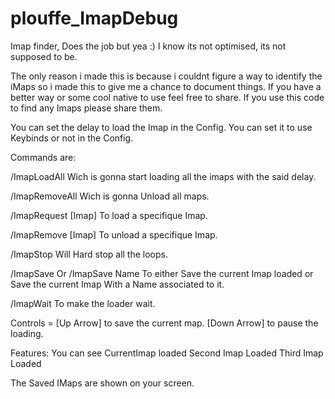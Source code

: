 # plouffe_ImapDebug
Imap finder, Does the job but yea :)
I know its not optimised, its not supposed to be.

The only reason i made this is because i couldnt figure a way to identify the iMaps so i made this to give me a chance to document things. 
If you have a better way or some cool native to use feel free to share.
If you use this code to find any Imaps please share them.

You can set the delay to load the Imap in the Config.
You can set it to use Keybinds or not in the Config.

Commands are:

/ImapLoadAll
Wich is gonna start loading all the imaps with the said delay.

/ImapRemoveAll
Wich is gonna Unload all maps.

/ImapRequest [Imap]
To load a specifique Imap.

/ImapRemove [Imap]
To unload a specifique Imap.

/ImapStop 
Will Hard stop all the loops.

/ImapSave Or /ImapSave Name
To either Save the current Imap loaded or Save the current Imap With a Name associated to it.

/ImapWait
To make the loader wait.

Controls = 
  [Up Arrow] to save the current map.
  [Down Arrow] to pause the loading.

Features:
You can see 
      CurrentImap loaded
      Second Imap Loaded
      Third Imap Loaded

The Saved IMaps are shown on your screen.
